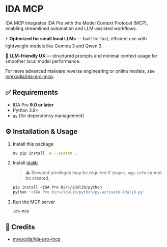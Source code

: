 # IDA MCP
IDA MCP integrates IDA Pro with the Model Context Protocol (MCP), enabling streamlined automation and LLM-assisted workflows.

⚡ **Optimized for small local LLMs** — built for fast, efficient use with lightweight models like Gemma 3 and Qwen 3.

🧠 **LLM-friendly UX** — structured prompts and minimal context usage for smoother local model performance.

For more advanced malware reverse engineering or online models, see [mrexodia/ida-pro-mcp](https://github.com/mrexodia/ida-pro-mcp).

## ✅ Requirements
- IDA Pro **9.0 or later**
- Python 3.8+
- [`uv`](https://github.com/astral-sh/uv) (for dependency management)

## ⚙️ Installation & Usage
1. Install this package
    ```bash
    uv pip install -e --system .
    ```
2. Install [idalib](https://docs.hex-rays.com/user-guide/idalib)
    > ⚠️ Elevated privileges may be required if `idapro.egg-info` cannot be created.
    ```bash
    pip install <IDA Pro Dir>/idalib/python
    python '<IDA Pro Dir>/idalib/python/py-activate-idalib.py'
    ```
3. Run the MCP server
    ```
    ida-mcp
    ```


## 🙌 Credits
* [mrexodia/ida-pro-mcp](https://github.com/mrexodia/ida-pro-mcp)
